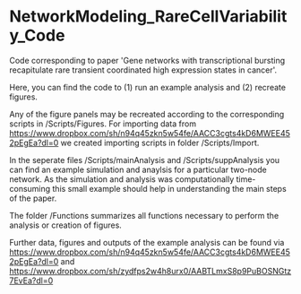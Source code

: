 # NetworkModeling_RareCellVariability_Code
Code corresponding to paper 'Gene networks with transcriptional bursting recapitulate rare transient coordinated high expression states in cancer'.

Here, you can find the code to (1) run an example analysis and (2) recreate figures.

Any of the figure panels may be recreated according to the corresponding scripts in /Scripts/Figures.
For importing data from https://www.dropbox.com/sh/n94q45zkn5w54fe/AACC3cgts4kD6MWEE452pEgEa?dl=0 we created importing scripts in folder /Scripts/Import. 

In the seperate files /Scripts/mainAnalysis and /Scripts/suppAnalysis you can find an example simulation and anaylsis for a particular two-node network. As the simulation and analysis was computationally time-consuming this small example should help in understanding the main steps of the paper. 

The folder /Functions summarizes all functions necessary to perform the analysis or creation of figures. 

Further data, figures and outputs of the example analysis can be found via https://www.dropbox.com/sh/n94q45zkn5w54fe/AACC3cgts4kD6MWEE452pEgEa?dl=0
and
https://www.dropbox.com/sh/zydfps2w4h8urx0/AABTLmxS8p9PuBOSNGtz7EvEa?dl=0
